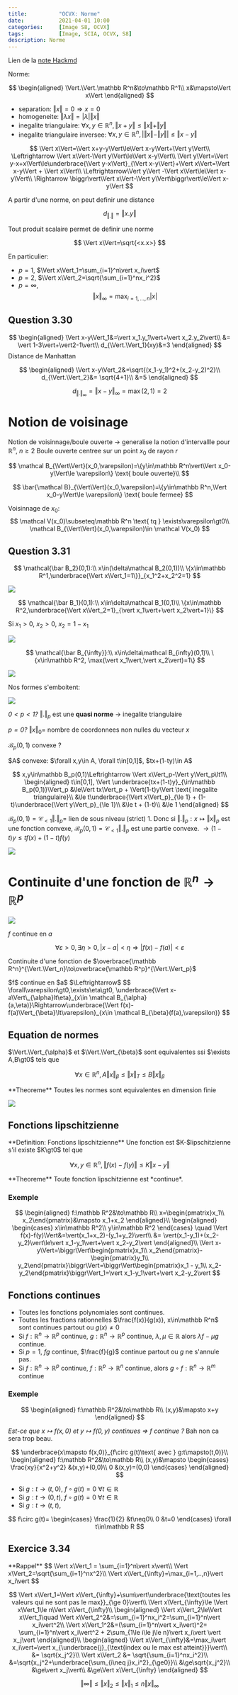 ```yaml
---
title:          "OCVX: Norme"
date:           2021-04-01 10:00
categories:     [Image S8, OCVX]
tags:           [Image, SCIA, OCVX, S8]
description: Norme
---
```

Lien de la [note Hackmd](https://hackmd.io/@lemasymasa/S1R87WmB_)

<div class="alert alert-info" role="alert" markdown="1">
Norme:

$$
\begin{aligned}
\Vert.\Vert.\mathbb R^n&\to\mathbb R^1\\
x&\mapsto\Vert x\Vert
\end{aligned}
$$
</div>

- separation: $\Vert x\Vert=0\Rightarrow x=0$
- homogeneite: $\Vert\lambda x\Vert=\vert\lambda\vert\Vert x\Vert$
- inegalite triangulaire: $\forall x,y\in\mathbb R^n, \Vert x+y\Vert\le\Vert x\Vert+\Vert y\Vert$
- inegalite triangulaire inversee: $\forall x,y\in\mathbb R^n,\biggr\vert\Vert x\Vert-\Vert y\Vert\biggr\vert\le\Vert x-y\Vert$

$$
\Vert x\Vert=\Vert x+y-y\Vert\le\Vert x-y\Vert+\Vert y\Vert\\
\Leftrightarrow \Vert x\Vert-\Vert y\Vert\le\Vert x-y\Vert\\
\Vert y\Vert=\Vert y-x+x\Vert\le\underbrace{\Vert y-x\Vert}_{\Vert x-y\Vert}+\Vert x\Vert=\Vert x-y\Vert + \Vert x\Vert\\
\Leftrightarrow\Vert y\Vert -\Vert x\Vert\le\Vert x-y\Vert\\
\Rightarrow \biggr\vert\Vert x\Vert-\Vert y\Vert\biggr\vert\le\Vert x-y\Vert
$$

<div class="alert alert-info" role="alert" markdown="1">
A partir d'une norme, on peut definir une distance

$$
d_{\Vert.\Vert}=\Vert x.y\Vert
$$
</div>

<div class="alert alert-warning" role="alert" markdown="1">
Tout produit scalaire permet de definir une norme

$$
\Vert x\Vert=\sqrt{<x.x>}
$$
</div>

En particulier:
- $p=1$, $\Vert x\Vert_1=\sum_{i=1}^n\vert x_i\vert$
- $p=2$, $\Vert x\Vert_2=\sqrt{\sum_{i=1}^nx_i^2}$
- $p=\infty$, $$\Vert x\Vert_{\infty} = \max_{i=1,...,n}\vert x\vert$$

## Question 3.30

$$
\begin{aligned}
\Vert x-y\Vert_1&=\vert x_1.y_1\vert+\vert x_2.y_2\vert\\
&= \vert 1-3\vert+\vert2-1\vert\\
d_{\Vert.\Vert_1}(xy)&=3
\end{aligned}
$$
Distance de Manhattan

$$
\begin{aligned}
\Vert x-y\Vert_2&=\sqrt{(x_1-y_1)^2+(x_2-y_2)^2}\\
d_{\Vert.\Vert_2}&= \sqrt{4+1}\\
&=5
\end{aligned}
$$

$$
d_{\Vert.\Vert_{\infty}}=\Vert x-y\Vert_{\infty} = \max(2,1)=2
$$

# Notion de voisinage
Notion de voisinnage/boule ouverte
$\rightarrow$ generalise la notion d'intervallle pour $\mathbb R^n$, $n\ge2$
Boule ouverte centree sur un point $x_0$ de rayon $r$

$$
\mathcal B_{\Vert\Vert}(x_0,\varepsilon)=\{y\in\mathbb R^n\vert\Vert x_0-y\Vert\le \varepsilon\} \text{ boule ouverte}\\
$$

$$
\bar{\mathcal B}_{\Vert\Vert}(x_0,\varepsilon)=\{y\in\mathbb R^n,\Vert x_0-y\Vert\le \varepsilon\} \text{ boule fermee}
$$

Voisinnage de $x_0$:
$$
\mathcal V(x_0)\subseteq\mathbb R^n \text{ tq }  \exists\varepsilon\gt0\\
\mathcal B_{\Vert\Vert}(x_0,\varepsilon)\in \mathcal V(x_0)
$$

## Question 3.31

$$
\mathcal{\bar B_2}(0,1):\\
x\in(\delta\mathcal B_2(0,1))\\
\{x\in\mathbb R^1,\underbrace{\Vert x\Vert_1=1\}}_{x_1^2+x_2^2=1}
$$

![](https://i.imgur.com/VDKOS3j.png)



$$
\mathcal{\bar B_1}(0,1):\\
x\in\delta\mathcal B_1(0,1)\\
\{x\in\mathbb R^2,\underbrace{\Vert x\Vert_2=1}_{\vert x_1\vert+\vert x_2\vert=1}\}
$$

Si $x_1\gt0$, $x_2\gt0$, $x_2=1-x_1$

![](https://i.imgur.com/EXxtfVx.png)


$$
\mathcal{\bar B_{\infty}}:\\
x\in\delta\mathcal B_{infty}(0,1)\\
\{x\in\mathbb R^2, \max(\vert x_1\vert,\vert x_2\vert)=1\}
$$

![](https://i.imgur.com/x7KzRqA.png)

Nos formes s'emboitent:

![](https://i.imgur.com/UE3hqbO.png)

*$0\lt p\lt 1?$*
$\Vert.\Vert_p$ est une **quasi norme** $\rightarrow$ inegalite triangulaire

*$p=0?$*
$\Vert x\Vert_0=$ nombre de coordonnees non nulles du vecteur $x$

$\mathcal B_p(0,1)$ convexe ?

<div class="alert alert-warning" role="alert" markdown="1">
$A$ convexe: $\forall x,y\in A, \forall t\in[0,1]$, $tx+(1-ty)\in A$
</div>

$$
x,y\in\mathbb B_p(0,1)\Leftrightarrow \Vert x\Vert_p-\Vert y\Vert_p\lt1\\
\begin{aligned}
t\in[0,1], \Vert \underbrace{tx+(1-t)y}_{\in\mathbb B_p(0,1)}\Vert_p &\le\Vert tx\Vert_p + \Vert(1-t)y\Vert \text{ inegalite triangulaire}\\
&\le t\underbrace{\Vert x\Vert_p}_{\le 1} + (1-t)\underbrace{\Vert y\Vert_p}_{\le 1}\\
&\le t + (1-t)\\
&\le 1
\end{aligned}
$$


$\mathcal B_p(0,1)=\mathcal C_{\lt 1}\Vert.\Vert_p=$ lien de sous niveau (strict) 1.
Donc si $\Vert.\Vert_p:x\mapsto\Vert x\Vert_p$ est une fonction convexe, $\mathcal B_p(0,1)=\mathcal C_{\lt 1}\Vert.\Vert_p$ est une partie convexe.
$\rightarrow(1-t)y\le tf(x)+(1-t)f(y)$

![](https://i.imgur.com/6LNAZGv.png)


# Continuite d'une fonction de $\mathbb R^n\to\mathbb R^p$

![](https://i.imgur.com/oUkODf5.png)

$f$ continue en $a$

$$
\forall\varepsilon\gt0,\exists\eta\gt0, \vert x-a\vert\lt\eta\Rightarrow\vert f(x)-f(a)\vert\lt\varepsilon
$$

Continuite d'une fonction de $\overbrace{\mathbb R^n}^{\Vert.\Vert_n}\to\overbrace{\mathbb R^p}^{\Vert.\Vert_p}$

<div class="alert alert-info" role="alert" markdown="1">
$f$ continue en $a$ $\Leftrightarrow$
$$
\forall\varepsilon\gt0,\exists\eta\gt0, \underbrace{\Vert x-a\Vert\_{\alpha}lt\eta}_{x\in \mathcal B_{\alpha}(a,\eta)}\Rightarrow\underbrace{\Vert f(x)-f(a)\Vert_{\beta}\lt\varepsilon}_{x\in \mathcal B_{\beta}(f(a),\varepsilon)}
$$
</div>

## Equation de normes

<div class="alert alert-info" role="alert" markdown="1">
$\Vert.\Vert_{\alpha}$ et $\Vert.\Vert_{\beta}$ sont equivalentes ssi $\exists A,B\gt0$ tels que

$$
\forall x\in\mathbb R^n, A\Vert x\Vert_{\beta}\le\Vert x\Vert_T\le B\Vert x\Vert_{\beta}
$$
</div>

<div class="alert alert-danger" role="alert" markdown="1">
**Theoreme**
Toutes les normes sont equivalentes en dimension finie

![](https://i.imgur.com/5jqZxa8.png)

</div>


## Fonctions lipschitzienne
<div class="alert alert-info" role="alert" markdown="1">
**Definition: Fonctions lipschitzienne**
Une fonction est $K-$lipschitzienne s'il existe $K\gt0$ tel que

$$
\forall x,y\in\mathbb R^n, \Vert f(x)-f(y)\Vert\le K\Vert x-y\Vert
$$

</div>

<div class="alert alert-danger" role="alert" markdown="1">
**Theoreme**
Toute fonction lipschitzienne est *continue*.
</div>


### Exemple
$$
\begin{aligned}
f:\mathbb R^2&\to\mathbb R\\
x=\begin{pmatrix}x_1\\ x_2\end{pmatrix}&\mapsto x_1+x_2
\end{aligned}\\
\begin{aligned}
\begin{cases}
    x\in\mathbb R^2\\
    y\in\mathbb R^2
\end{cases}
\quad \Vert f(x)-f(y)\Vert&=\vert(x_1+x_2)-(y_1+y_2)\vert\\
&= \vert(x_1-y_1)+(x_2-y_2)\vert\le\vert x_1-y_1\vert+\vert x_2-y_2\vert
\end{aligned}\\
\Vert x- y\Vert=\biggr\Vert\begin{pmatrix}x_1\\ x_2\end{pmatrix}-\begin{pmatrix}y_1\\ y_2\end{pmatrix}\biggr\Vert=\biggr\Vert\begin{pmatrix}x_1 - y_1\\ x_2-y_2\end{pmatrix}\biggr\Vert_1=\vert x_1-y_1\vert+\vert x_2-y_2\vert
$$

## Fonctions continues

- Toutes les fonctions polynomiales sont continues.
- Toutes les fractions rationnelles $\frac{f(x)}{g(x)}, x\in\mathbb R^n$ sont continues partout ou $g(x)\neq0$
- Si $f:\mathbb R^n\to\mathbb R^p$ continue, $g:\mathbb R^n\to\mathbb R^p$ continue, $\lambda,\mu\in\mathbb R$ alors $\lambda f-\mu g$ continue.
- Si $p=1$, $fg$ continue, $\frac{f}{g}$ continue partout ou $g$ ne s'annule pas.
- Si $f:\mathbb R^n\to\mathbb R^p$ continue, $f:\mathbb R^p\to\mathbb R^n$ continue, alors $g\circ f:\mathbb R^n\to\mathbb R^m$ continue

### Exemple

$$
\begin{aligned}
f:\mathbb R^2&\to\mathbb R\\
(x,y)&\mapsto x+y
\end{aligned}
$$

*Est-ce que $x\mapsto f(x,0)$ et $y\mapsto f(0,y)$ continues $\Rightarrow$ $f$ continue ?*
Bah non ca sera trop beau.

$$
\underbrace{x\mapsto f(x,0)}_{f\circ g(t)\text{ avec } g:t\mapsto(t,0)}\\
\begin{aligned}
f:\mathbb R^2&\to\mathbb R\\
(x,y)&\mapsto
\begin{cases}
    \frac{xy}{x^2+y^2} &(x,y)+(0,0)\\
    0 &(x,y)=(0,0)
\end{cases}
\end{aligned}
$$

- Si $g:t\to(t,0)$, $f\circ g(t)=0$ $\forall t\in\mathbb R$
- Si $g:t\to(0,t)$, $f\circ g(t)=0$ $\forall t\in\mathbb R$
- Si $g:t\to(t,t)$, 

$$
f\circ g(t)=
\begin{cases}
\frac{1}{2} &t\neq0\\
0 &t=0
\end{cases}
\forall t\in\mathbb R
$$

## Exercice 3.34

<div class="alert alert-warning" role="alert" markdown="1">
**Rappel**
$$
\Vert x\Vert_1 = \sum_{i=1}^n\vert x\vert\\
\Vert x\Vert_2=\sqrt{\sum_{i=1}^nx^2}\\
\Vert x\Vert_{\infty}=\max_{i=1,..,n}\vert x_i\vert
$$
</div>

$$
\Vert x\Vert_1=\Vert x\Vert_{\infty}+\sum\vert\underbrace{\text{toutes les valeurs qui ne sont pas le max}}_{\ge 0}\vert\\
\Vert x\Vert_{\infty}\le \Vert x\Vert_1\le n\Vert x\Vert_{\infty}\\
\begin{aligned}
\Vert x\Vert_2\le\Vert x\Vert_1\quad \Vert x\Vert_2^2&=\sum_{i=1}^nx_i^2=\sum_{i=1}^n\vert x_i\vert^2\\
\Vert x\Vert_1^2&=(\sum_{i=1}^n\vert x_i\vert)^2= \sum_{i=1}^n\vert x_i\vert^2 + 2\sum_{1\le i\le j\le n}\vert x_i\vert \vert x_j\vert
\end{aligned}\\
\begin{aligned}
\Vert x\Vert_{\infty}&=\max_i\vert x_i\vert=\vert x_{\underbrace{j}_{\text{index ou le max est atteint}}}\vert\\
&= \sqrt{x_j^2}\\
\Vert x\Vert_2 &= \sqrt{\sum_{i=1}^nx_i^2}\\
&=\sqrt{x_j^2+\underbrace{\sum_{i\neq j}x_i^2}_{\ge0}}\\
&\ge\sqrt{x_j^2}\\
&\ge\vert x_j\vert\\
&\ge\Vert x\Vert_{\infty}
\end{aligned}
$$

<div class="alert alert-success" role="alert" markdown="1">

$$
\Vert\infty\Vert\le\Vert x\Vert_2\le\Vert x\Vert_1\le n\Vert x\Vert_{\infty}
$$

</div>